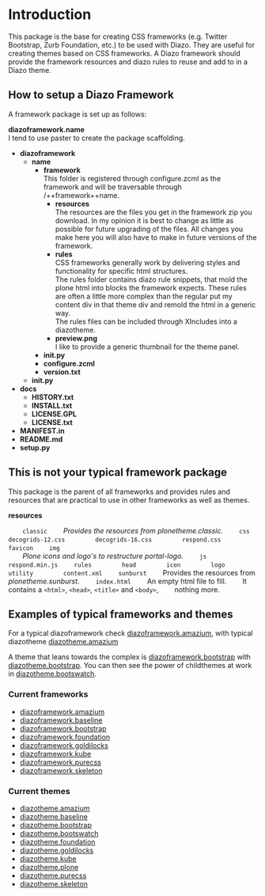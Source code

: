 Introduction
============
This package is the base for creating CSS frameworks (e.g. Twitter
Bootstrap, Zurb Foundation, etc.) to be used with Diazo. They are 
useful for creating themes based on CSS frameworks. A Diazo framework 
should provide the framework resources and diazo rules to reuse and 
add to in a Diazo theme.

How to setup a Diazo Framework
------------------------------
A framework package is set up as follows:

**diazoframework.name**  
I tend to use paster to create the package scaffolding.
- **diazoframework**
    - **name**
        - **framework**  
          This folder is registered through configure.zcml
          as the framework and will be traversable through 
          /++framework++name.
            - **resources**  
              The resources are the files you get in the framework
              zip you download. In my opinion it is best to change
              as little as possible for future upgrading of 
              the files. All changes you make here you will also 
              have to make in future versions of the framework.
            - **rules**  
              CSS frameworks generally work by delivering styles
              and functionality for specific html structures.  
              The rules folder contains diazo rule snippets, that 
              mold the plone html into blocks the framework 
              expects. These rules are often a little more complex
              than the regular put my content div in that theme div
              and remold the html in a generic way.  
              The rules files can be included through XIncludes 
              into a diazotheme.
            - **preview.png**  
              I like to provide a generic thumbnail for the theme
              panel.
        - **__init__.py**
        - **configure.zcml**
        - **version.txt**
    - **__init__.py**
- **docs**
    - **HISTORY.txt**
    - **INSTALL.txt**
    - **LICENSE.GPL**
    - **LICENSE.txt**
- **MANIFEST.in**
- **README.md**
- **setup.py**

This is not your typical framework package
------------------------------------------
This package is the parent of all frameworks and provides rules
and resources that are practical to use in other frameworks as
well as themes. 

**resources**

`    classic`
`    `*Provides the resources from *plonetheme.classic*.*
`    css`
`        decogrids-12.css`
`        decogrids-16.css`
`        respond.css`
`    favicon`
`    img`  
`    `*Plone icons and logo's to restructure *portal-logo*.*
`    js`
`        respond.min.js`
`    rules`
`        head`
`        icon`
`        logo`
`        utility`
`        content.xml`
`    sunburst`
`    `Provides the resources from *plonetheme.sunburst*.
`    index.html`
`    `An empty html file to fill. 
`    `It contains a `<html>`, `<head>`, `<title>` and `<body>`,
`    `nothing more.

Examples of typical frameworks and themes
-----------------------------------------
For a typical diazoframework check [diazoframework.amazium](https://github.com/TH-code/diazoframework.amazium),
with typical diazotheme [diazotheme.amazium](https://github.com/TH-code/diazotheme.amazium)

A theme that leans towards the complex is 
[diazoframework.bootstrap](https://github.com/TH-code/diazoframework.bootstrap) 
with 
[diazotheme.bootstrap](https://github.com/TH-code/diazotheme.bootstrap). 
You can then see the power of childthemes at work in 
[diazotheme.bootswatch](https://github.com/TH-code/diazotheme.bootswatch).

### Current frameworks

- [diazoframework.amazium](https://github.com/TH-code/diazoframework.amazium)
- [diazoframework.baseline](https://github.com/TH-code/diazoframework.baseline)
- [diazoframework.bootstrap](https://github.com/TH-code/diazoframework.bootstrap)
- [diazoframework.foundation](https://github.com/TH-code/diazoframework.foundation)
- [diazoframework.goldilocks](https://github.com/TH-code/diazoframework.goldilocks)
- [diazoframework.kube](https://github.com/TH-code/diazoframework.kube)
- [diazoframework.purecss](https://github.com/TH-code/diazoframework.purecss)
- [diazoframework.skeleton](https://github.com/TH-code/diazoframework.skeleton)

### Current themes

- [diazotheme.amazium](https://github.com/TH-code/diazotheme.amazium)
- [diazotheme.baseline](https://github.com/TH-code/diazotheme.baseline)
- [diazotheme.bootstrap](https://github.com/TH-code/diazotheme.bootstrap)
- [diazotheme.bootswatch](https://github.com/TH-code/diazotheme.bootswatch)
- [diazotheme.foundation](https://github.com/TH-code/diazotheme.foundation)
- [diazotheme.goldilocks](https://github.com/TH-code/diazotheme.goldilocks)
- [diazotheme.kube](https://github.com/TH-code/diazotheme.kube)
- [diazotheme.plone](https://github.com/TH-code/diazotheme.plone)
- [diazotheme.purecss](https://github.com/TH-code/diazotheme.purecss)
- [diazotheme.skeleton](https://github.com/TH-code/diazotheme.skeleton)
